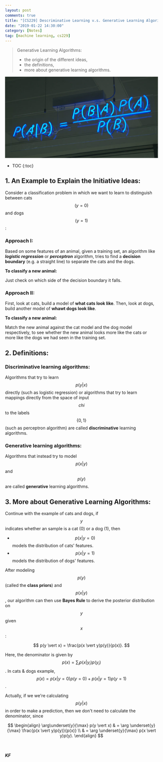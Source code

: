 ```yaml
---
layout: post
comments: true
title: "[CS229] Descriminative Learning v.s. Generative Learning Algorithm"
date: "2019-01-22 14:30:00"
category: [Notes]
tag: [machine learning, cs229]
---
```


> Generative Learning Algorithms:
> - the origin of the different ideas, 
> - the definitions,
> - more about generative learning algorithms.



![](/public/img/20190122-bayes-theorem.jpg)

<!--more-->

* TOC
{:toc}

## 1. An Example to Explain the Initiative Ideas:
Consider a classification problem in which we want to learn to distinguish between cats $$(y=0)$$ and dogs $$(y=1)$$:

### **Approach I:** 

Based on some features of an animal, given a training set, an algorithm like ***logistic regression*** or ***perceptron*** algorithm, tries to find a **decision boundary** (e.g. a straight line) to separate the cats and the dogs. 

**To classify a new animal:** 

Just check on which side of the decision boundary it falls.

### **Approach II:**

First, look at cats, build a model of **what cats look like**. Then, look at dogs, build another model of **whawt dogs look like**.

**To classify a new animal:**
    
Match the new animal against the cat model and the dog model respectively, to see whether the new animal looks more like the cats or more like the dogs we had seen in the training set.

## 2. Definitions:
### **Discriminative** learning algorithms:

Algorithms that try to learn $$p(y \vert x)$$ directly (such as logistic regression) or algorithms that try to learn mappings directly from the space of input $$chi$$ to the labels $$\{0,1\}$$ (such as perceptron algorithm) are called **discriminative** learning algorithms.

### **Generative** learning algorithms:
    
Algorithms that instead try to model $$p(x \vert y)$$ and $$p(y)$$ are called **generative** learning algorithms.
    
## 3. More about Generative Learning Algorithms:

Continue with the example of cats and dogs, if $$y$$ indicates whether an sample is a cat (0) or a dog (1), then 
- $$p(x \vert y=0)$$ models the distribution of cats' features.
- $$p(x \vert y=1)$$ models the distribution of dogs' features.

After modeling $$p(y)$$ (called the **class priors**) and $$p(x \vert y)$$, our algorithm can then use **Bayes Rule** to derive the posterior distribution on $$y$$ given $$x$$:

$$ p(y \vert x) = \frac{p(x \vert y)p(y)}{p(x)}. $$

Here, the denominator is given by $$p(x)=\sum_i p(x \vert y_i)p(y_i)$$. In cats & dogs example, $$p(x)=p(x \vert y=0)p(y=0)+p(x \vert y=1)p(y=1)$$.

Actually, if we we're calculating $$p(y \vert x)$$ in order to make a prediction, then we don't need to calculate the denominator, since


$$
\begin{align}
\arg\underset{y}{\max} p(y \vert x) & = \arg \underset{y}{\max} \frac{p(x \vert y)p(y)}{p(x)} \\
& = \arg \underset{y}{\max} p(x \vert y)p(y).
\end{align}
$$


<br><br>***KF***
